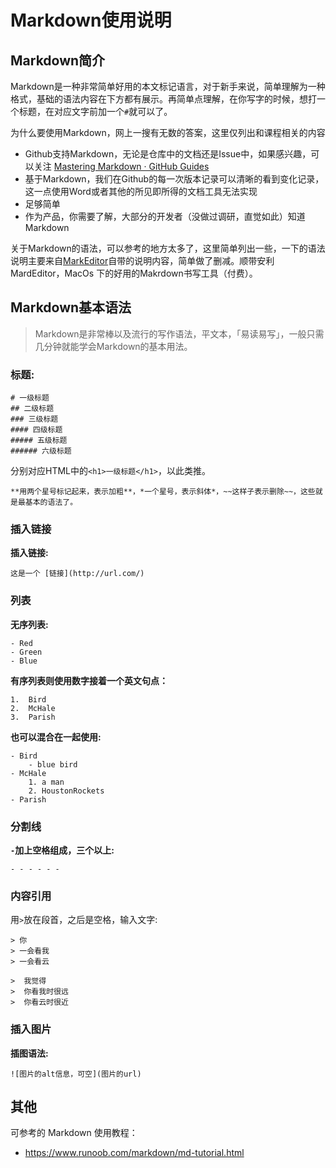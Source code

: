 

# Markdown使用说明

## Markdown简介
Markdown是一种非常简单好用的本文标记语言，对于新手来说，简单理解为一种格式，基础的语法内容在下方都有展示。再简单点理解，在你写字的时候，想打一个标题，在对应文字前加一个`#`就可以了。

为什么要使用Markdown，网上一搜有无数的答案，这里仅列出和课程相关的内容
* Github支持Markdown，无论是仓库中的文档还是Issue中，如果感兴趣，可以关注 [Mastering Markdown · GitHub Guides](https://guides.github.com/features/mastering-markdown/)
* 基于Markdown，我们在Github的每一次版本记录可以清晰的看到变化记录，这一点使用Word或者其他的所见即所得的文档工具无法实现
* 足够简单
* 作为产品，你需要了解，大部分的开发者（没做过调研，直觉如此）知道Markdown

关于Markdown的语法，可以参考的地方太多了，这里简单列出一些，一下的语法说明主要来自[MarkEditor](https://www.markeditor.com/)自带的说明内容，简单做了删减。顺带安利 MardEditor，MacOs 下的好用的Makrdown书写工具（付费）。

## Markdown基本语法
>  Markdown是非常棒以及流行的写作语法，平文本，「易读易写」，一般只需几分钟就能学会Markdown的基本用法。

### 标题:
```
# 一级标题
## 二级标题
### 三级标题
#### 四级标题
##### 五级标题
###### 六级标题
```
分别对应HTML中的`<h1>一级标题</h1>`，以此类推。

```
**用两个星号标记起来，表示加粗**，*一个星号，表示斜体*，~~这样子表示删除~~，这些就是最基本的语法了。
```

### 插入链接
**插入链接:**
```
这是一个 [链接](http://url.com/)
```

### 列表
**无序列表:**
```
- Red
- Green
- Blue
```


**有序列表则使用数字接着一个英文句点：**
```
1.  Bird
2.  McHale
3.  Parish
```


**也可以混合在一起使用:**
```
- Bird
    - blue bird
- McHale
    1. a man
    2. HoustonRockets
- Parish
```



### 分割线
**`-`加上空格组成，三个以上:**
```
- - - - - -
```


### 内容引用
用`>`放在段首，之后是空格，输入文字:

```
> 你
> 一会看我
> 一会看云

>  我觉得
>  你看我时很远
>  你看云时很近
```


### 插入图片

**插图语法:**
```
![图片的alt信息，可空](图片的url)
```

## 其他
可参考的 Markdown 使用教程：
* https://www.runoob.com/markdown/md-tutorial.html

